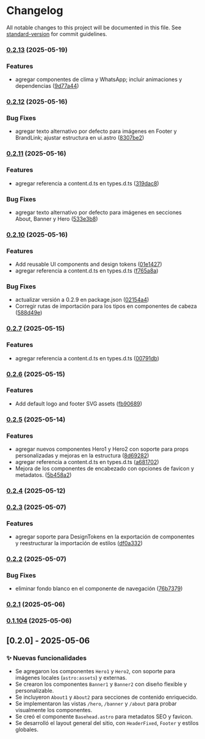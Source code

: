 # Changelog

All notable changes to this project will be documented in this file. See [standard-version](https://github.com/conventional-changelog/standard-version) for commit guidelines.

### [0.2.13](https://github.com/Forever-twenty-nine/astro-ui-lib/compare/v0.2.12...v0.2.13) (2025-05-19)


### Features

* agregar componentes de clima y WhatsApp; incluir animaciones y dependencias ([9d77a44](https://github.com/Forever-twenty-nine/astro-ui-lib/commit/9d77a44e1b99bdfeeeb04bebaf35cb83dbea4d85))

### [0.2.12](https://github.com/Forever-twenty-nine/astro-ui-lib/compare/v0.2.11...v0.2.12) (2025-05-16)


### Bug Fixes

* agregar texto alternativo por defecto para imágenes en Footer y BrandLink; ajustar estructura en ui.astro ([8307be2](https://github.com/Forever-twenty-nine/astro-ui-lib/commit/8307be2898bbe8fb7bbbdb96e213a1f007103cb2))

### [0.2.11](https://github.com/Forever-twenty-nine/astro-ui-lib/compare/v0.2.10...v0.2.11) (2025-05-16)


### Features

* agregar referencia a content.d.ts en types.d.ts ([319dac8](https://github.com/Forever-twenty-nine/astro-ui-lib/commit/319dac865bacc29131361395e6798ccb046d8fa1))


### Bug Fixes

* agregar texto alternativo por defecto para imágenes en secciones About, Banner y Hero ([533e3b8](https://github.com/Forever-twenty-nine/astro-ui-lib/commit/533e3b800d4fdd9eb94d9647763c3727d64adb01))

### [0.2.10](https://github.com/Forever-twenty-nine/astro-ui-lib/compare/v0.2.7...v0.2.10) (2025-05-16)


### Features

* Add reusable UI components and design tokens ([01e1427](https://github.com/Forever-twenty-nine/astro-ui-lib/commit/01e142767ec7d8aca7089f9cf30de826abd8064e))
* agregar referencia a content.d.ts en types.d.ts ([f765a8a](https://github.com/Forever-twenty-nine/astro-ui-lib/commit/f765a8a5dc53a782d0a29f7ce67eed113b9fc82f))


### Bug Fixes

* actualizar versión a 0.2.9 en package.json ([02154a4](https://github.com/Forever-twenty-nine/astro-ui-lib/commit/02154a4e8df03dbeb057d2f86bc22c0a3621fdb7))
* Corregir rutas de importación para los tipos en componentes de cabeza ([588d49e](https://github.com/Forever-twenty-nine/astro-ui-lib/commit/588d49e74762439edc828a17e0668c12d561a157))

### [0.2.7](https://github.com/Forever-twenty-nine/astro-ui-lib/compare/v0.2.6...v0.2.7) (2025-05-15)


### Features

* agregar referencia a content.d.ts en types.d.ts ([00791db](https://github.com/Forever-twenty-nine/astro-ui-lib/commit/00791db6575c7b4155f2c9b988391507f3d42065))

### [0.2.6](https://github.com/Forever-twenty-nine/astro-ui-lib/compare/v0.2.5...v0.2.6) (2025-05-15)


### Features

* Add default logo and footer SVG assets ([fb90689](https://github.com/Forever-twenty-nine/astro-ui-lib/commit/fb9068921d478775655458084f46aafdb983c1ad))

### [0.2.5](https://github.com/Forever-twenty-nine/astro-ui-lib/compare/v0.2.4...v0.2.5) (2025-05-14)


### Features

* agregar nuevos componentes Hero1 y Hero2 con soporte para props personalizadas y mejoras en la estructura ([8d69282](https://github.com/Forever-twenty-nine/astro-ui-lib/commit/8d692827bae784acc5cd2d226f1865d778b48b31))
* agregar referencia a content.d.ts en types.d.ts ([a681702](https://github.com/Forever-twenty-nine/astro-ui-lib/commit/a681702355ad77ffed697591a69031add2acc0d1))
* Mejora de los componentes de encabezado con opciones de favicon y metadatos. ([5b458a2](https://github.com/Forever-twenty-nine/astro-ui-lib/commit/5b458a29c20b8a0e0b6056dc0ad67e4379d916ea))

### [0.2.4](https://github.com/Forever-twenty-nine/astro-ui-lib/compare/v0.2.3...v0.2.4) (2025-05-12)

### [0.2.3](https://github.com/Forever-twenty-nine/astro-ui-lib/compare/v0.2.2...v0.2.3) (2025-05-07)


### Features

* agregar soporte para DesignTokens en la exportación de componentes y reestructurar la importación de estilos ([df0a332](https://github.com/Forever-twenty-nine/astro-ui-lib/commit/df0a332ec7e829f6a138ea9072a4e39c6a70ed17))

### [0.2.2](https://github.com/Forever-twenty-nine/astro-ui-lib/compare/v0.2.1...v0.2.2) (2025-05-07)


### Bug Fixes

* eliminar fondo blanco en el componente de navegación ([76b7379](https://github.com/Forever-twenty-nine/astro-ui-lib/commit/76b73797fb7bc0a9a35bd9fa468438ae4aca6ac9))

### [0.2.1](https://github.com/Forever-twenty-nine/astro-ui-lib/compare/v0.1.104...v0.2.1) (2025-05-06)

### [0.1.104](https://github.com/Forever-twenty-nine/astro-ui-lib/compare/v0.2.0...v0.1.104) (2025-05-06)

## [0.2.0] - 2025-05-06

### ✨ Nuevas funcionalidades

- Se agregaron los componentes `Hero1` y `Hero2`, con soporte para imágenes locales (`astro:assets`) y externas.
- Se crearon los componentes `Banner1` y `Banner2` con diseño flexible y personalizable.
- Se incluyeron `About1` y `About2` para secciones de contenido enriquecido.
- Se implementaron las vistas `/hero`, `/banner` y `/about` para probar visualmente los componentes.
- Se creó el componente `Basehead.astro` para metadatos SEO y favicon.
- Se desarrolló el layout general del sitio, con `HeaderFixed`, `Footer` y estilos globales.
